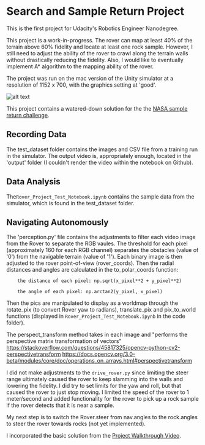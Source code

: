 [//]: # (Image References)
[image_0]: ./misc/rover_image.jpg

# Search and Sample Return Project

This is the first project for Udacity's Robotics Engineer Nanodegree.

This project is a work-in-progress. The rover can map at least 40% of the terrain above 60% fidelity and locate at least one rock sample. However, I still need to adjust the ability of the rover to crawl along the terrain walls without drastically reducing the fidelity. Also, I would like to eventually implement A* algorithm to the mapping ability of the rover.

The project was run on the mac version of the Unity simulator at a resolution of 1152 x 700, with the graphics setting at 'good'.

![alt text][image_0]

This project contains a watered-down solution for the the [NASA sample return challenge](https://www.nasa.gov/directorates/spacetech/centennial_challenges/sample_return_robot/index.html).


## Recording Data
The test_dataset folder contains the images and CSV file from a training run in the simulator. The output video is, appropriately enough, located in the 'output' folder (I couldn't render the video within the notebook on Github).

## Data Analysis
The`Rover_Project_Test_Notebook.ipynb` contains the sample data from the simulator, which is found in the test_dataset folder.


## Navigating Autonomously
The 'perception.py' file contains the adjustments to filter each video image from the Rover to separate the RGB vaules. The threshold for each pixel (approximately 160 for each RGB channel) separates the obstacles (value of '0') from the navigable terrain (value of '1'). Each binary image is then adjusted to the rover point-of-view (rover_coords). Then the radial distances and angles are calculated in the to_polar_coords function:

        the distance of each pixel: np.sqrt(x_pixel**2 + y_pixel**2) 
        
        the angle of each pixel: np.arctan2(y_pixel, x_pixel)


Then the pics are manipulated to display as a worldmap through the rotate_pix (to convert Rover yaw to radians), translate_pix and pix_to_world functions (displayed in `Rover_Project_Test_Notebook.ipynb` in the code folder).

The perspect_transform method takes in each image and "performs the perspective matrix transformation of vectors" https://stackoverflow.com/questions/45817325/opencv-python-cv2-perspectivetransform
https://docs.opencv.org/3.0-beta/modules/core/doc/operations_on_arrays.html#perspectivetransform




I did not make adjustments to the `drive_rover.py` since limiting the steer range ultimately caused the rover to keep slamming into the walls and lowering the fidelity. I did try to set limits for the yaw and roll, but that caused the rover to just stop moving. I limited the speed of the rover to 1 meter/second and added functionality for the rover to pick up a rock sample if the rover detects that it is near a sample.

My next step is to switch the Rover.steer from nav.angles to the rock.angles to steer the rover towards rocks (not yet implemented).

I incorporated the basic solution from the [Project Walkthrough Video](https://www.youtube.com/watch?v=oJA6QHDPdQw).


